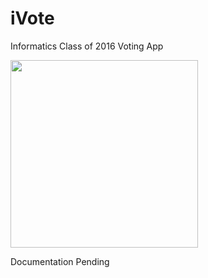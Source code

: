 # iVote
Informatics Class of 2016 Voting App 

<img src="https://i.imgur.com/IN898oN.png"  width="300">

Documentation Pending
